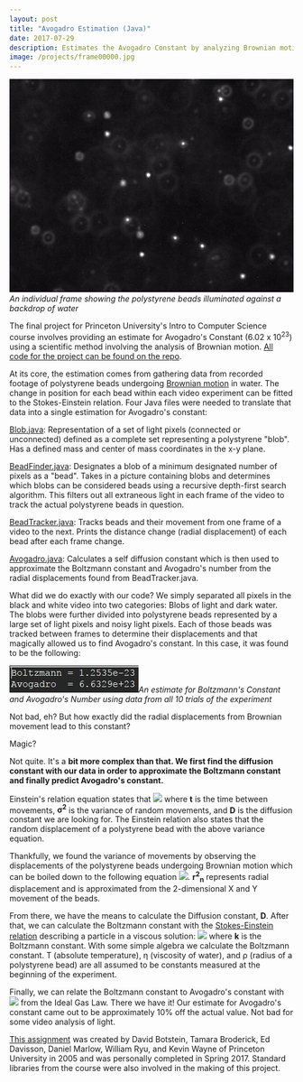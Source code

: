 ```yaml
---
layout: post
title: "Avogadro Estimation (Java)"
date: 2017-07-29
description: Estimates the Avogadro Constant by analyzing Brownian motion in polystyrene beads suspended in water
image: /projects/frame00000.jpg
---
```

![]( /projects/frame00000.jpg )*An individual frame showing the polystyrene beads illuminated against a backdrop of water*

The final project for Princeton University's Intro to Computer Science course involves providing an estimate for Avogadro's Constant (6.02 x 10<sup>23</sup>) using a scientific method involving the analysis of Brownian motion. [All code for the project can be found on the repo](https://github.com/justintranjt/avogadro-estimate).

At its core, the estimation comes from gathering data from recorded footage of polystyrene beads undergoing [Brownian motion](https://en.wikipedia.org/wiki/Brownian_motion) in water. The change in position for each bead within each video experiment can be fitted to the Stokes-Einstein relation. Four Java files were needed to translate that data into a single estimation for Avogadro's constant:

[Blob.java](https://github.com/justintranjt/avogadro-estimate/blob/master/src/Blob.java): Representation of a set of light pixels (connected or unconnected) defined as a complete set representing a polystyrene "blob". Has a defined mass and center of mass coordinates in the x-y plane. 

[BeadFinder.java](https://github.com/justintranjt/avogadro-estimate/blob/master/src/BeadFinder.java): Designates a blob of a minimum designated number of pixels as a "bead". Takes in a picture containing blobs and determines which blobs can be considered beads using a recursive depth-first search algorithm. This filters out all extraneous light in each frame of the video to track the actual polystyrene beads in question.

[BeadTracker.java](https://github.com/justintranjt/avogadro-estimate/blob/master/src/BeadTracker.java): Tracks beads and their movement from one frame of a video to the next. Prints the distance change (radial displacement) of each bead after each frame change.

[Avogadro.java](https://github.com/justintranjt/avogadro-estimate/blob/master/src/Avogadro.java): Calculates a self diffusion constant which is then used to approximate the Boltzmann constant and Avogadro's number from the radial displacements found from BeadTracker.java.

What did we do exactly with our code? We simply separated all pixels in the black and white video into two categories: Blobs of light and dark water. The blobs were further divided into polystyrene beads represented by a large set of light pixels and noisy light pixels. Each of those beads was tracked between frames to determine their displacements and that magically allowed us to find Avogadro's constant. In this case, it was found to be the following: 

![]( /projects/avogadro.PNG )*An estimate for Boltzmann's Constant and Avogadro's Number using data from all 10 trials of the experiment*

Not bad, eh? But how exactly did the radial displacements from Brownian movement lead to this constant?

Magic?

Not quite. It's a **bit more complex than that. We first find the diffusion constant with our data in order to approximate the Boltzmann constant and finally predict Avogadro's constant.**

Einstein's relation equation states that <img src="http://mathurl.com/y8oqhwwk.png" style="background-color:white"> where **t** is the time between movements, **σ<sup>2</sup>** is the variance of random movements, and **D** is the diffusion constant we are looking for. The Einstein relation also states that the random displacement of a polystyrene bead with the above variance equation. 

Thankfully, we found the variance of movements by observing the displacements of the polystyrene beads undergoing Brownian motion which can be boiled down to the following equation <img src="http://mathurl.com/ybf33jtf.png" style="background-color:white">. **r<sup>2</sup><sub>n</sub>** represents radial displacement and is approximated from the 2-dimensional X and Y movement of the beads.

From there, we have the means to calculate the Diffusion constant, **D**. After that, we can calculate the Boltzmann constant with the [Stokes-Einstein relation](https://en.wikipedia.org/wiki/Einstein_relation_(kinetic_theory)#Stokes-Einstein_equation) describing a particle in a viscous solution: <img src="http://mathurl.com/y8h7z7y5.png" style="background-color:white"> where **k** is the Boltzmann constant. With some simple algebra we calculate the Boltzmann constant. T (absolute temperature), η (viscosity of water), and ρ (radius of a polystyrene bead) are all assumed to be constants measured at the beginning of the experiment.

Finally, we can relate the Boltzmann constant to Avogadro's constant with <img src="http://mathurl.com/y7y2velj.png" style="background-color:white"> from the Ideal Gas Law. There we have it! Our estimate for Avogadro's constant came out to be approximately 10% off the actual value. Not bad for some video analysis of light.

[This assignment](http://www.cs.princeton.edu/courses/archive/spr17/cos126/assignments/atomic.html) was created by David Botstein, Tamara Broderick, Ed Davisson, Daniel Marlow, William Ryu, and Kevin Wayne of Princeton University in 2005 and was personally completed in Spring 2017. Standard libraries from the course were also involved in the making of this project.
